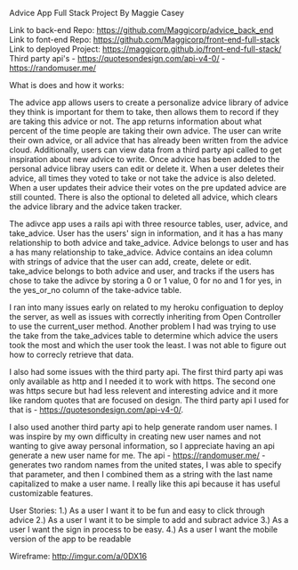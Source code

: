 
Advice App
Full Stack Project
By Maggie Casey

Link to back-end Repo: https://github.com/Maggicorp/advice_back_end
Link to font-end Repo: https://github.com/Maggicorp/front-end-full-stack
Link to deployed Project: https://maggicorp.github.io/front-end-full-stack/
Third party api's - https://quotesondesign.com/api-v4-0/
                  - https://randomuser.me/


What is does and how it works:

The advice app allows users to create a personalize advice library of advice they think is important for them to take, then allows them to record if they are taking this advice or not.  The app returns information about what percent of the time people are taking their own advice.  The user can write their own advice, or all advice that has already been written from the advice cloud.  Additionally, users can view data from a third party api called to get inspiration about new advice to write.  Once advice has been added to the personal advice libray users can edit or delete it. When a user deletes their advice, all times they voted to take or not take the advice is also deleted. When a user updates their advice their votes on the pre updated advice are still counted. There is also the optional to deleted all advice, which clears the advice library and the advice taken tracker.

The adivce app uses a rails api with three resource tables, user, advice, and take_advice.  User has the users' sign in information, and it has a has many relationship to both advice and take_advice.  Advice belongs to user and has a has many relationship to take_advice.  Advice contains an idea column with  strings of advice that the user can add, create, delete or edit.  take_advice belongs to both advice and user, and tracks if the users has chose to take the adivce by storing a 0 or 1 value, 0 for no and 1 for yes, in the yes_or_no column of the take-advice table.

I ran into many issues early on related to my heroku configuation to deploy the server, as well as issues with correctly inheriting from Open Controller to use the current_user method.  Another problem I had was trying to use the take from the take_advices table to determine which advice the users took the most and which the user took the least.  I was not able to figure out how to correcly retrieve that data.

I also had some issues with the third party api. The first third party api was only available as http and I needed it to work with https.  The second one was https secure but had less relevent and interesting advice and it more like random quotes that are focused on design.  The third party api I used for that is - https://quotesondesign.com/api-v4-0/.

I also used another third party api to help generate random user names.  I was inspire by my own difficulty in creating new user names and not wanting to give away personal information, so I appreciate having an api generate a new user name for me.  The api - https://randomuser.me/ - generates two random names from the united states, I was able to specify that parameter, and then I combined them as a string with the last name capitalized to make a user name.  I really like this api because it has useful customizable features.

User Stories:
1.) As a user I want it to be fun and easy to click through advice
2.) As a user I want it to be simple to add and subract advice
3.) As a user I want the sign in process to be easy.
4.) As a user I want the mobile version of the app to be readable

Wireframe:
http://imgur.com/a/0DX16
